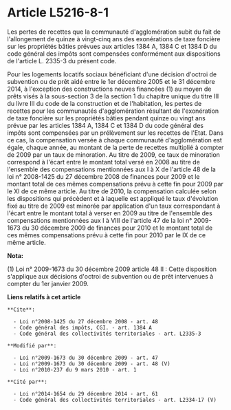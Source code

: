 # Article L5216-8-1

Les pertes de recettes que la communauté d'agglomération subit du fait de l'allongement de quinze à vingt-cinq ans des
exonérations de taxe foncière sur les propriétés bâties prévues aux articles 1384 A, 1384 C et 1384 D du code général des
impôts sont compensées conformément aux dispositions de l'article L. 2335-3 du présent code. 

Pour les logements locatifs sociaux bénéficiant d'une décision d'octroi de subvention ou de prêt aidé entre le 1er décembre
2005 et le 31 décembre 2014, à l'exception des constructions neuves financées (1) au moyen de prêts visés à la sous-section 3
de la section 1 du chapitre unique du titre III du livre III du code de la construction et de l'habitation, les pertes de
recettes pour les communautés d'agglomération résultant de l'exonération de taxe foncière sur les propriétés bâties pendant
quinze ou vingt ans prévue par les articles 1384 A, 1384 C et 1384 D du code général des impôts sont compensées par un
prélèvement sur les recettes de l'Etat. Dans ce cas, la compensation versée à chaque communauté d'agglomération est égale,
chaque année, au montant de la perte de recettes multiplié à compter de 2009 par un taux de minoration. Au titre de 2009, ce
taux de minoration correspond à l'écart entre le montant total versé en 2008 au titre de l'ensemble des compensations
mentionnées aux I à X de l'article 48 de la loi n° 2008-1425 du 27 décembre 2008 de finances pour 2009 et le montant total de
ces mêmes compensations prévu à cette fin pour 2009 par le XI de ce même article. Au titre de 2010, la compensation calculée
selon les dispositions qui précèdent et à laquelle est appliqué le taux d'évolution fixé au titre de 2009 est minorée par
application d'un taux correspondant à l'écart entre le montant total à verser en 2009 au titre de l'ensemble des
compensations mentionnées aux I à VIII de l'article 47 de la loi n° 2009-1673 du 30 décembre 2009 de finances pour 2010 et le
montant total de ces mêmes compensations prévu à cette fin pour 2010 par le IX de ce même article.

**Nota:**

(1) Loi n° 2009-1673 du 30 décembre 2009 article 48 II : Cette disposition s'applique aux décisions d'octroi de subvention ou
de prêt intervenues à compter du 1er janvier 2009.

**Liens relatifs à cet article**

	**Cite**:

	  - Loi n°2008-1425 du 27 décembre 2008 - art. 48
	  - Code général des impôts, CGI. - art. 1384 A
	  - Code général des collectivités territoriales - art. L2335-3

	**Modifié par**:

	  - Loi n°2009-1673 du 30 décembre 2009 - art. 47
	  - Loi n°2009-1673 du 30 décembre 2009 - art. 48 (V)
	  - Loi n°2010-237 du 9 mars 2010 - art. 1

	**Cité par**:

	  - Loi n°2014-1654 du 29 décembre 2014 - art. 61
	  - Code général des collectivités territoriales - art. L2334-17 (V)
